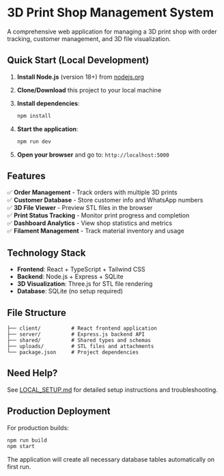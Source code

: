 # 3D Print Shop Management System

A comprehensive web application for managing a 3D print shop with order tracking, customer management, and 3D file visualization.

## Quick Start (Local Development)

1. **Install Node.js** (version 18+) from [nodejs.org](https://nodejs.org/)

2. **Clone/Download** this project to your local machine

3. **Install dependencies**:
   ```bash
   npm install
   ```

4. **Start the application**:
   ```bash
   npm run dev
   ```

5. **Open your browser** and go to: `http://localhost:5000`

## Features

✅ **Order Management** - Track orders with multiple 3D prints  
✅ **Customer Database** - Store customer info and WhatsApp numbers  
✅ **3D File Viewer** - Preview STL files in the browser  
✅ **Print Status Tracking** - Monitor print progress and completion  
✅ **Dashboard Analytics** - View shop statistics and metrics  
✅ **Filament Management** - Track material inventory and usage  

## Technology Stack

- **Frontend**: React + TypeScript + Tailwind CSS
- **Backend**: Node.js + Express + SQLite
- **3D Visualization**: Three.js for STL file rendering
- **Database**: SQLite (no setup required)

## File Structure

```
├── client/          # React frontend application
├── server/          # Express.js backend API
├── shared/          # Shared types and schemas
├── uploads/         # STL files and attachments
└── package.json     # Project dependencies
```

## Need Help?

See [LOCAL_SETUP.md](LOCAL_SETUP.md) for detailed setup instructions and troubleshooting.

## Production Deployment

For production builds:
```bash
npm run build
npm start
```

The application will create all necessary database tables automatically on first run.